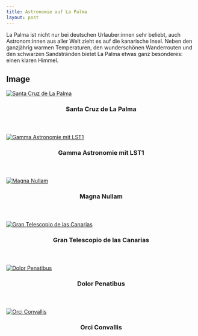 ```yaml
---
title: Astronomie auf La Palma
layout: post
---
```


<!-- La Palma als Standort für Astronomie -->
La Palma ist nicht nur bei deutschen Urlauber:innen sehr beliebt, auch Astronom:innen aus aller Welt zieht es auf die kanarische Insel. Neben den ganzjährig warmen Temperaturen, den wunderschönen Wanderrouten und den schwarzen Sandstränden bietet La Palma etwas ganz besonderes: einen klaren Himmel.

<!-- Eindrücke -->
<h2>Image</h2>

<div class="row">
  <div class="4u 12u$(mobile)">
    <div class="item">
      <a href="#" class="image fit"><img src="{{'assets/images/SantaCruz_241123.jpg'|relative_url}}" alt="Santa Cruz de La Palma"/></a>
      <header>
        <h3>Santa Cruz de La Palma</h3>
      </header>
    </div>
    <div class="item">
      <a href="#" class="image fit"><img src="{{'assets/images/LST_LaPalma_20241202.jpg'|relative_url}}" alt="Gamma Astronomie mit LST1"/></a>
      <header>
        <h3>Gamma Astronomie mit LST1</h3>
      </header>
    </div>
  </div>
  <div class="4u 12u$(mobile)">
    <div class="item">
      <a href="#" class="image fit"><img src="{{'assets/images/pic04.jpg'|relative_url}}" alt="Magna Nullam"/></a>
      <header>
        <h3>Magna Nullam</h3>
      </header>
    </div>
    <div class="item">
      <a href="#" class="image fit"><img src="{{'assets/images/GTC_Besichtigung_20241130.jpg'|relative_url}}" alt="Gran Telescopio de las Canarias"/></a>
      <header>
        <h3>Gran Telescopio de las Canarias</h3>
      </header>
    </div>
  </div>
  <div class="4u$ 12u$(mobile)">
    <div class="item">
      <a href="#" class="image fit"><img src="{{'assets/images/pic06.jpg'|relative_url}}" alt="Dolor Penatibus"/></a>
      <header>
        <h3>Dolor Penatibus</h3>
      </header>
    </div>
    <div class="item">
      <a href="#" class="image fit"><img src="{{'assets/images/pic07.jpg'|relative_url}}" alt="Orci Convallis"/></a>
      <header>
        <h3>Orci Convallis</h3>
      </header>
    </div>
  </div>
</div>
